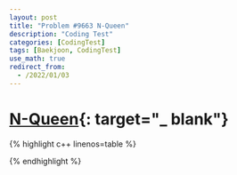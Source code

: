 ```yaml
---
layout: post
title: "Problem #9663 N-Queen"
description: "Coding Test"
categories: [CodingTest]
tags: [Baekjoon, CodingTest]
use_math: true
redirect_from:
  - /2022/01/03
---
```


# [N-Queen](https://www.acmicpc.net/problem/9663){: target="_ blank"}

{% highlight c++ linenos=table %} 

{% endhighlight %}
